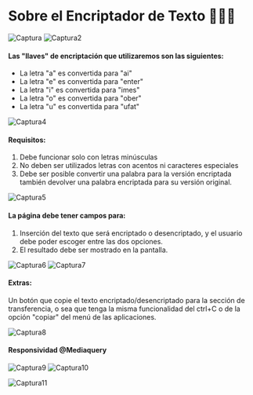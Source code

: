 <h1>Sobre el Encriptador de Texto 👨‍💻🔗</h1>

![Captura](https://github.com/user-attachments/assets/b92f5254-33cb-4222-9946-d8d99d2978a7) ![Captura2](https://github.com/user-attachments/assets/d1971f85-b815-469b-a011-323eed7952f6)

<h4><b>Las "llaves" de encriptación que utilizaremos son las siguientes:</b></h4>

<ul>
  <li>La letra "a" es convertida para "ai"</li>
  <li>La letra "e" es convertida para "enter"</li>
  <li>La letra "i" es convertida para "imes"</li>
  <li>La letra "o" es convertida para "ober"</li>
  <li>La letra "u" es convertida para "ufat"</li>
</ul>

![Captura4](https://github.com/user-attachments/assets/83c57a8a-9a2a-443b-8a36-1541d85109e3)
<p></p>
<p></p>

<h4><b>Requisitos:</b></h4>
<ol>
  <li> Debe funcionar solo con letras minúsculas</li>
  <li> No deben ser utilizados letras con acentos ni caracteres especiales</li>
  <li> Debe ser posible convertir una palabra para la versión encriptada también devolver una palabra encriptada para su versión original.</li>
</ol>

![Captura5](https://github.com/user-attachments/assets/1945677f-c71a-477b-9123-20ade786460e)
<p></p>
<p></p>

<h4><b>La página debe tener campos para:</b></h4>
<ol>
  <li> Inserción del texto que será encriptado o desencriptado, y el usuario debe poder escoger entre las dos opciones.</li>
  <li> El resultado debe ser mostrado en la pantalla.</li>
</ol>

![Captura6](https://github.com/user-attachments/assets/1ea02856-a897-4332-926a-595be9e262c9) ![Captura7](https://github.com/user-attachments/assets/e69b1efc-d23c-4ba1-abff-64181d04cb16)
<p></p>
<p></p>

<h4><b>Extras:</b></h4>
Un botón que copie el texto encriptado/desencriptado para la sección de transferencia, o sea que tenga la misma funcionalidad del ctrl+C o de la opción "copiar" del menú de las aplicaciones.
<p></p>
<p></p>

![Captura8](https://github.com/user-attachments/assets/79300382-2111-4524-994f-f85d17c7d495)
<p></p>
<p></p>

<h4><b>Responsividad @Mediaquery</b></h4>

![Captura9](https://github.com/user-attachments/assets/b8989432-533c-4bec-b113-69977ee9fce6) ![Captura10](https://github.com/user-attachments/assets/9a2f99d0-ea16-4e01-8da1-b07c3b7ddfef)

![Captura11](https://github.com/user-attachments/assets/de666ac6-3326-4a1b-a476-0e47275407e6)




